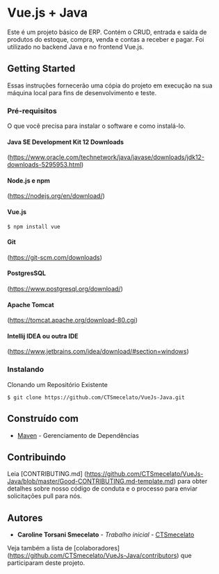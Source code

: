 # Vue.js + Java

Este é um projeto básico de ERP. Contém o CRUD, entrada e saída de produtos do estoque, compra, venda e contas a receber e pagar. Foi utilizado no backend Java e no frontend Vue.js.

## Getting Started

Essas instruções fornecerão uma cópia do projeto em execução na sua máquina local para fins de desenvolvimento e teste.

### Pré-requisitos

O que você precisa para instalar o software e como instalá-lo.

#### Java SE Development Kit 12 Downloads

(https://www.oracle.com/technetwork/java/javase/downloads/jdk12-downloads-5295953.html)

#### Node.js e npm

(https://nodejs.org/en/download/)

#### Vue.js

```
$ npm install vue
```

#### Git

(https://git-scm.com/downloads)

#### PostgresSQL

(https://www.postgresql.org/download/)

#### Apache Tomcat

(https://tomcat.apache.org/download-80.cgi)

#### Intellij IDEA ou outra IDE

(https://www.jetbrains.com/idea/download/#section=windows)

### Instalando

Clonando um Repositório Existente

```
$ git clone https://github.com/CTSmecelato/VueJs-Java.git
```

## Construído com

* [Maven](https://maven.apache.org/) - Gerenciamento de Dependências

## Contribuindo

Leia [CONTRIBUTING.md] (https://github.com/CTSmecelato/VueJs-Java/blob/master/Good-CONTRIBUTING.md-template.md) para obter detalhes sobre nosso código de conduta e o processo para enviar solicitações pull para nós.

## Autores

* **Caroline Torsani Smecelato** - *Trabalho inicial* - [CTSmecelato](https://github.com/CTSmecelato)

Veja também a lista de [colaboradores] (https://github.com/CTSmecelato/VueJs-Java/contributors) que participaram deste projeto.
